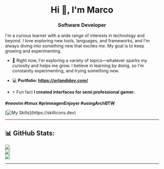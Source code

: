 <h1 align="center">Hi 👋, I'm Marco</h1>
<h3 align="center">Software Developer</h3>

I'm a curious learner with a wide range of interests in technology and beyond. I love exploring new tools, languages, and frameworks, and I'm always diving into something new that excites me. My goal is to keep growing and experimenting.

- 🔭 Right now, I'm exploring a variety of topics—whatever sparks my curiosity and helps me grow. I believe in learning by doing, so I'm constantly experimenting, and trying something new.

- 💻  **Portfolio: https://orlandidev.com/**

- ⚡ Fun fact **I created interfaces for semi professional gamer.**

**#neovim #tmux #primeagenEnjoyer #usingArchBTW**

<p align="left">

[![My Skills](https://skillicons.dev/icons?i=html,css,js,ts,vite,react,nodejs,express,go,figma,git,github,neovim,sass,tailwind,)](https://skillicons.dev)

---

## 📊 GitHub Stats:
![](https://github-readme-stats.vercel.app/api?username=EmmoCodes&theme=solarized-dark&hide_border=false&include_all_commits=true&count_private=true)<br/>
![](https://github-readme-streak-stats.herokuapp.com/?user=EmmoCodes&theme=solarized-dark&hide_border=false)<br/>
![](https://github-readme-stats.vercel.app/api/top-langs/?username=EmmoCodes&hide=html,css,scss&theme=solarized-dark&hide_border=false&include_all_commits=true&count_private=true&layout=donut)

---



